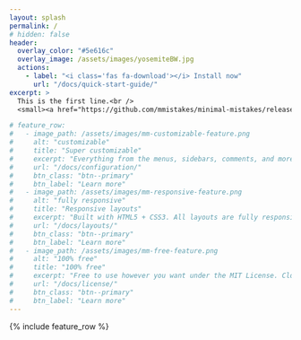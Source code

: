 ```yaml
---
layout: splash
permalink: /
# hidden: false
header:
  overlay_color: "#5e616c"
  overlay_image: /assets/images/yosemiteBW.jpg
  actions:
    - label: "<i class='fas fa-download'></i> Install now"
      url: "/docs/quick-start-guide/"
excerpt: >
  This is the first line.<br />
  <small><a href="https://github.com/mmistakes/minimal-mistakes/releases/tag/4.24.0">Latest release v4.24.0</a></small>

# feature_row:
#   - image_path: /assets/images/mm-customizable-feature.png
#     alt: "customizable"
#     title: "Super customizable"
#     excerpt: "Everything from the menus, sidebars, comments, and more can be configured or set with YAML Front Matter."
#     url: "/docs/configuration/"
#     btn_class: "btn--primary"
#     btn_label: "Learn more"
#   - image_path: /assets/images/mm-responsive-feature.png
#     alt: "fully responsive"
#     title: "Responsive layouts"
#     excerpt: "Built with HTML5 + CSS3. All layouts are fully responsive with helpers to augment your content."
#     url: "/docs/layouts/"
#     btn_class: "btn--primary"
#     btn_label: "Learn more"
#   - image_path: /assets/images/mm-free-feature.png
#     alt: "100% free"
#     title: "100% free"
#     excerpt: "Free to use however you want under the MIT License. Clone it, fork it, customize it... whatever!"
#     url: "/docs/license/"
#     btn_class: "btn--primary"
#     btn_label: "Learn more"      
---
```


{% include feature_row %}
